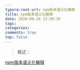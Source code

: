 ```yaml
---
typora-root-url: npm版本语义化解释
title: npm版本语义化解释
date: 2020-09-24 13:39:35
tags:
categories: 
comments: true
top: false
---
```


> 概述：

<!--正文-->
<!--more-->

[npm版本语义化解释](https://docs.npmjs.com/misc/semver)